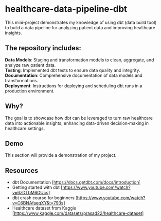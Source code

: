 # healthcare-data-pipeline-dbt
This mini-project demonstrates my knowledge of using dbt (data build tool) to build a data pipeline for analyzing patient data and improving healthcare insights.  

## The repository includes:

**Data Models**: Staging and transformation models to clean, aggregate, and analyze raw patient data. <br>
**Testing**: Implemented dbt tests to ensure data quality and integrity. <br>
**Documentation**: Comprehensive documentation of data models and transformations. <br>
**Deployment**: Instructions for deploying and scheduling dbt runs in a production environment. <br>

## Why?
The goal is to showcase how dbt can be leveraged to turn raw healthcare data into actionable insights, enhancing data-driven decision-making in healthcare settings.

## Demo
This section will provide a demonstration of my project.

## Resources
- dbt Documentation [https://docs.getdbt.com/docs/introduction]
- Getting started with dbt [https://www.youtube.com/watch?v=6zDTbM6OUcs]
- dbt crash course for beginners [https://www.youtube.com/watch?v=C6BNAfaeqXY&t=793s]
- Healthcare dataset from Kaggle [https://www.kaggle.com/datasets/prasad22/healthcare-dataset]
